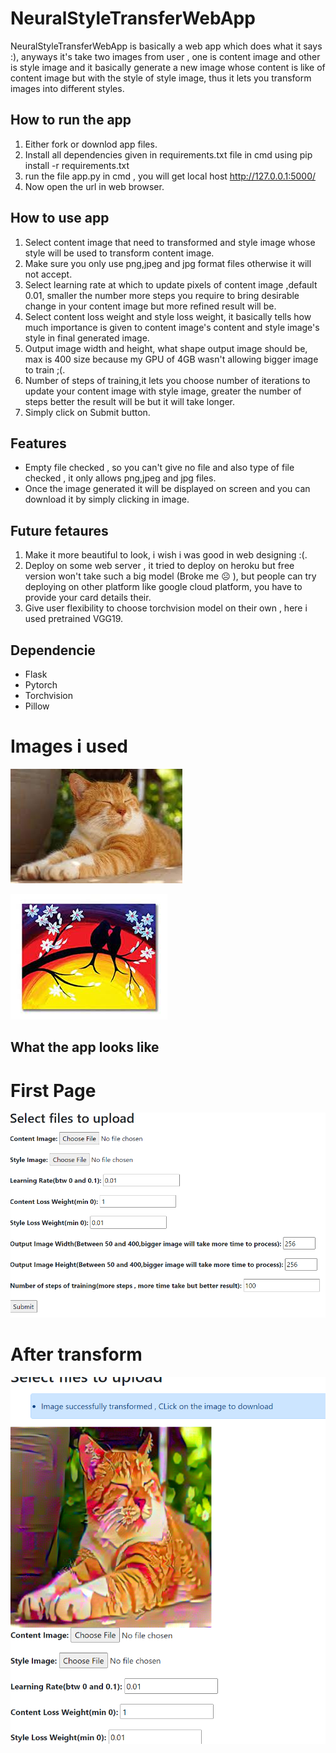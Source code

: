 # NeuralStyleTransferWebApp
NeuralStyleTransferWebApp is basically a web app which does what it says :), anyways it's take two images from user , one is content image and other is style image and it basically generate a new image whose content is like of content image but with the style of style image, thus it lets you transform images into different styles.

## How to run the app
1. Either fork or downlod app files.
2. Install all dependencies given in requirements.txt file in cmd using  pip install -r requirements.txt
3. run the file app.py in cmd , you will get local host http://127.0.0.1:5000/ 
4. Now open the url in web browser.

## How to use app
1. Select content image that need to transformed and style image whose style will be used to transform content image.
2. Make sure you only use png,jpeg and jpg format files otherwise it will not accept.
3. Select learning rate at which to update pixels of content image ,default 0.01, smaller the number more steps you require to bring desirable change in your content image but more refined result will be.
4. Select content loss weight and style loss weight, it basically tells how much importance is given to content image's content and style image's style in final generated image.
5. Output image width and height, what shape output image should be, max is 400 size because my GPU of 4GB wasn't allowing bigger image to train ;(.
6. Number of steps of training,it lets you choose number of iterations to update your content image with style image, greater the number of steps better the result will be but it will take longer.
7. Simply click on Submit button.

## Features
- Empty file checked , so you can't give no file and also type of file checked , it only allows png,jpeg and jpg files.
- Once the image generated it will be displayed on screen and you can download it by simply clicking in image.

## Future fetaures
1. Make it more beautiful to look, i wish i was good in web designing :(.
2. Deploy on some web server , it tried to deploy on heroku but free version won't take such a big model (Broke me ☹ ), but people can try deploying on other platform like google cloud platform, you have to provide your card details their.
3. Give user flexibility to choose torchvision model on their own , here i used pretrained VGG19.

## Dependencie
- Flask
- Pytorch
- Torchvision
- Pillow
# Images i used 
![alt text](https://github.com/kashif-flask/NeuralStyleTransferWebApp/blob/main/cat.png)

![alt text](https://github.com/kashif-flask/NeuralStyleTransferWebApp/blob/main/style1.png)

## What the app looks like
# First Page

![alt text](https://github.com/kashif-flask/NeuralStyleTransferWebApp/blob/main/First_page.PNG)

# After transform


![alt text](https://github.com/kashif-flask/NeuralStyleTransferWebApp/blob/main/generated.PNG)

